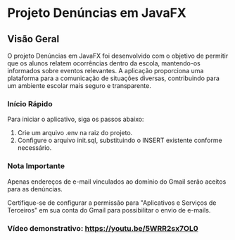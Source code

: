# Projeto Denúncias em JavaFX

## Visão Geral
O projeto Denúncias em JavaFX foi desenvolvido com o objetivo de permitir que os alunos relatem ocorrências dentro da escola, mantendo-os informados sobre eventos relevantes. A aplicação proporciona uma plataforma para a comunicação de situações diversas, contribuindo para um ambiente escolar mais seguro e transparente.

### Início Rápido
Para iniciar o aplicativo, siga os passos abaixo:

1) Crie um arquivo .env na raiz do projeto.
2) Configure o arquivo init.sql, substituindo o INSERT existente conforme necessário.

### Nota Importante

Apenas endereços de e-mail vinculados ao domínio do Gmail serão aceitos para as denúncias.

Certifique-se de configurar a permissão para "Aplicativos e Serviços de Terceiros" em sua conta do Gmail para possibilitar o envio de e-mails.

### Vídeo demonstrativo: https://youtu.be/5WRR2sx7OL0
